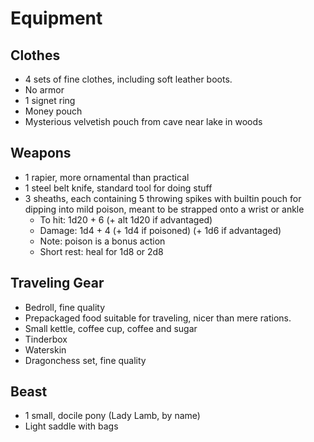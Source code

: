 # Equipment

## Clothes

* 4 sets of fine clothes, including soft leather boots.
* No armor
* 1 signet ring 
* Money pouch
* Mysterious velvetish pouch from cave near lake in woods

## Weapons

* 1 rapier, more ornamental than practical
* 1 steel belt knife, standard tool for doing stuff
* 3 sheaths, each containing 5 throwing spikes with builtin pouch for dipping into mild poison, meant to be strapped onto a wrist or ankle
  * To hit: 1d20 + 6 (+ alt 1d20 if advantaged)
  * Damage: 1d4 + 4 (+ 1d4 if poisoned) (+ 1d6 if advantaged)
  * Note: poison is a bonus action
  * Short rest: heal for 1d8 or 2d8

## Traveling Gear

* Bedroll, fine quality
* Prepackaged food suitable for traveling, nicer than mere rations.
* Small kettle, coffee cup, coffee and sugar
* Tinderbox
* Waterskin
* Dragonchess set, fine quality

## Beast

* 1 small, docile pony (Lady Lamb, by name)
* Light saddle with bags
